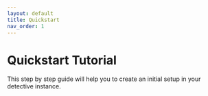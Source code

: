 ```yaml
---
layout: default
title: Quickstart
nav_order: 1
---
```


# Quickstart Tutorial
This step by step guide will help you to create an initial setup in your detective instance.